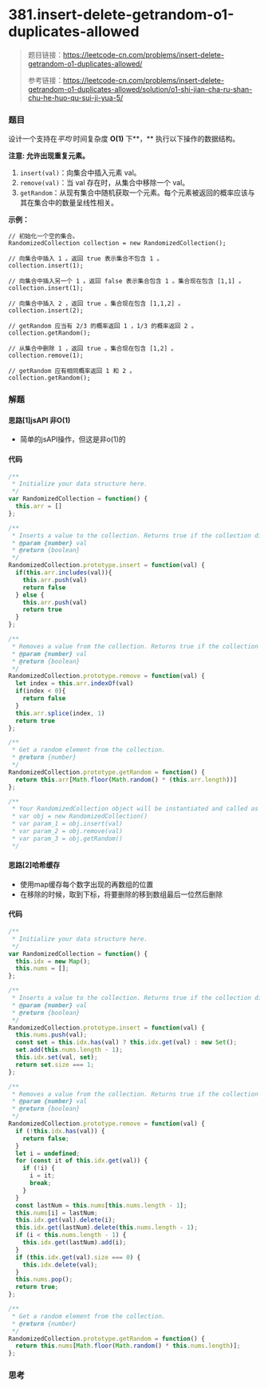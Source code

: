 # 381.insert-delete-getrandom-o1-duplicates-allowed

> 题目链接：https://leetcode-cn.com/problems/insert-delete-getrandom-o1-duplicates-allowed/
>
> 参考链接：https://leetcode-cn.com/problems/insert-delete-getrandom-o1-duplicates-allowed/solution/o1-shi-jian-cha-ru-shan-chu-he-huo-qu-sui-ji-yua-5/

### 题目

设计一个支持在*平均* 时间复杂度 **O(1)** 下**，** 执行以下操作的数据结构。

**注意: 允许出现重复元素。**

1. `insert(val)`：向集合中插入元素 val。
2. `remove(val)`：当 val 存在时，从集合中移除一个 val。
3. `getRandom`：从现有集合中随机获取一个元素。每个元素被返回的概率应该与其在集合中的数量呈线性相关。

**示例：**

```
// 初始化一个空的集合。
RandomizedCollection collection = new RandomizedCollection();

// 向集合中插入 1 。返回 true 表示集合不包含 1 。
collection.insert(1);

// 向集合中插入另一个 1 。返回 false 表示集合包含 1 。集合现在包含 [1,1] 。
collection.insert(1);

// 向集合中插入 2 ，返回 true 。集合现在包含 [1,1,2] 。
collection.insert(2);

// getRandom 应当有 2/3 的概率返回 1 ，1/3 的概率返回 2 。
collection.getRandom();

// 从集合中删除 1 ，返回 true 。集合现在包含 [1,2] 。
collection.remove(1);

// getRandom 应有相同概率返回 1 和 2 。
collection.getRandom();

```



### 解题

#### 思路[1]jsAPI 非O(1)

* 简单的jsAPI操作，但这是非o(1)的

#### 代码

```javascript
/**
 * Initialize your data structure here.
 */
var RandomizedCollection = function() {
  this.arr = []
};

/**
 * Inserts a value to the collection. Returns true if the collection did not already contain the specified element. 
 * @param {number} val
 * @return {boolean}
 */
RandomizedCollection.prototype.insert = function(val) {
  if(this.arr.includes(val)){
    this.arr.push(val)
    return false
  } else {
    this.arr.push(val)
    return true
  }
};

/**
 * Removes a value from the collection. Returns true if the collection contained the specified element. 
 * @param {number} val
 * @return {boolean}
 */
RandomizedCollection.prototype.remove = function(val) {
  let index = this.arr.indexOf(val)
  if(index < 0){
    return false
  }
  this.arr.splice(index, 1)
  return true
};

/**
 * Get a random element from the collection.
 * @return {number}
 */
RandomizedCollection.prototype.getRandom = function() {
  return this.arr[Math.floor(Math.random() * (this.arr.length))]
};

/**
 * Your RandomizedCollection object will be instantiated and called as such:
 * var obj = new RandomizedCollection()
 * var param_1 = obj.insert(val)
 * var param_2 = obj.remove(val)
 * var param_3 = obj.getRandom()
 */
```

#### 思路[2]哈希缓存

* 使用map缓存每个数字出现的再数组的位置
* 在移除的时候，取到下标，将要删除的移到数组最后一位然后删除

#### 代码

```javascript
/**
 * Initialize your data structure here.
 */
var RandomizedCollection = function() {
  this.idx = new Map();
  this.nums = [];
};

/**
 * Inserts a value to the collection. Returns true if the collection did not already contain the specified element. 
 * @param {number} val
 * @return {boolean}
 */
RandomizedCollection.prototype.insert = function(val) {
  this.nums.push(val);
  const set = this.idx.has(val) ? this.idx.get(val) : new Set();
  set.add(this.nums.length - 1);
  this.idx.set(val, set);
  return set.size === 1;
};

/**
 * Removes a value from the collection. Returns true if the collection contained the specified element. 
 * @param {number} val
 * @return {boolean}
 */
RandomizedCollection.prototype.remove = function(val) {
  if (!this.idx.has(val)) {
    return false;
  }
  let i = undefined;
  for (const it of this.idx.get(val)) {
    if (!i) {
      i = it;
      break;
    }
  }
  const lastNum = this.nums[this.nums.length - 1];
  this.nums[i] = lastNum;
  this.idx.get(val).delete(i);
  this.idx.get(lastNum).delete(this.nums.length - 1);
  if (i < this.nums.length - 1) {
    this.idx.get(lastNum).add(i);
  }
  if (this.idx.get(val).size === 0) {
    this.idx.delete(val);
  }
  this.nums.pop();
  return true;
};

/**
 * Get a random element from the collection.
 * @return {number}
 */
RandomizedCollection.prototype.getRandom = function() {
  return this.nums[Math.floor(Math.random() * this.nums.length)];
};

```

#### 

### 思考